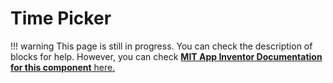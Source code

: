 # Time Picker

!!! warning
    This page is still in progress. You can check the description of blocks for help.
    However, you can check [**MIT App Inventor Documentation for this component** here.](http://ai2.appinventor.mit.edu/reference/components/userinterface.html#TimePicker)

